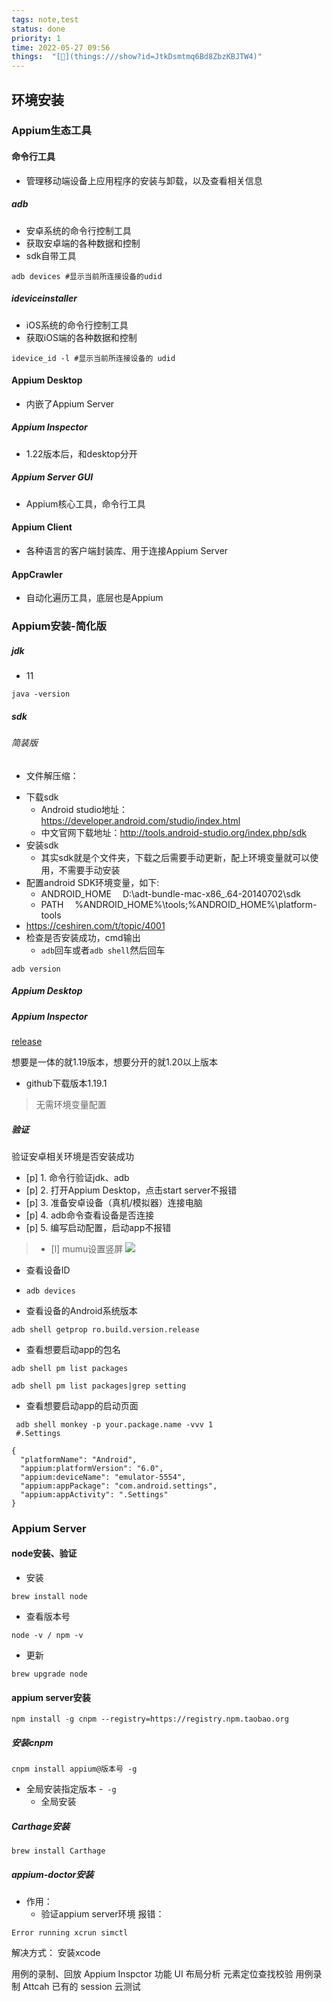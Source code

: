 ```yaml
---
tags: note,test
status: done
priority: 1
time: 2022-05-27 09:56
things:  "[🧊](things:///show?id=JtkDsmtmq6Bd8ZbzKBJTW4)"
---
```




## 环境安装

### Appium生态工具

#### 命令行工具

- 管理移动端设备上应用程序的安装与卸载，以及查看相关信息

##### adb

- 安卓系统的命令行控制工具
- 获取安卓端的各种数据和控制
- sdk自带工具

```shell
adb devices #显示当前所连接设备的udid
```

##### ideviceinstaller

- iOS系统的命令行控制工具
- 获取iOS端的各种数据和控制

```shell
idevice_id -l #显示当前所连接设备的 udid
```

#### Appium Desktop

- 内嵌了Appium Server



##### Appium Inspector

- 1.22版本后，和desktop分开

##### Appium Server GUI

- Appium核心工具，命令行工具

#### Appium Client

- 各种语言的客户端封装库、用于连接Appium Server

#### AppCrawler

- 自动化遍历工具，底层也是Appium

### Appium安装-简化版

##### jdk

- 11

```shell
java -version
```

##### sdk

###### 简装版

- 文件解压缩： 

* 下载sdk
    * Android studio地址：https://developer.android.com/studio/index.html
    * 中文官网下载地址：http://tools.android-studio.org/index.php/sdk
* 安装sdk
    * 其实sdk就是个文件夹，下载之后需要手动更新，配上环境变量就可以使用，不需要手动安装
* 配置android SDK环境变量，如下:
    * ANDROID_HOME&emsp; D:\adt-bundle-mac-x86_.64-20140702\sdk
    * PATH&emsp; %ANDROID_HOME%\tools;%ANDROID_HOME%\platform-tools
* https://ceshiren.com/t/topic/4001
* 检查是否安装成功，cmd输出
    * `adb`回车或者`adb shell`然后回车 

```shell
adb version
```



##### Appium Desktop

##### Appium Inspector



[release](https://github.com/appium/appium-desktop/releases?page=2)

想要是一体的就1.19版本，想要分开的就1.20以上版本

- github下载版本1.19.1

>无需环境变量配置
##### 验证

验证安卓相关环境是否安装成功

- [p] 1. 命令行验证jdk、adb
- [p] 2. 打开Appium Desktop，点击start server不报错
- [p] 3. 准备安卓设备（真机/模拟器）连接电脑
- [p] 4. adb命令查看设备是否连接
- [p] 5. 编写启动配置，启动app不报错


>- [l] mumu设置竖屏
![](https://cdn.jsdelivr.net/gh/testeru-top/images/tester/202205251430732.png)



- 查看设备ID

- ```shell
  adb devices
  ```

- 查看设备的Android系统版本

```shell
adb shell getprop ro.build.version.release
```



- 查看想要启动app的包名

```shell
adb shell pm list packages

adb shell pm list packages|grep setting
```

- 查看想要启动app的启动页面

```
 adb shell monkey -p your.package.name -vvv 1
 #.Settings
```

```
{
  "platformName": "Android",
  "appium:platformVersion": "6.0",
  "appium:deviceName": "emulator-5554",
  "appium:appPackage": "com.android.settings",
  "appium:appActivity": ".Settings"
}
```



### Appium Server

#### node安装、验证
- 安装
```
brew install node
```
- 查看版本号
```
node -v / npm -v
```


- 更新
```
brew upgrade node
```
#### appium server安装
```
npm install -g cnpm --registry=https://registry.npm.taobao.org
```
##### 安装cnpm
```
cnpm install appium@版本号 -g
```
- 全局安装指定版本
	-` -g`
	- 全局安装
##### Carthage安装
```
brew install Carthage
```
##### appium-doctor安装
- 作用：
	- 验证appium server环境
	报错：
```
Error running xcrun simctl
```
解决方式： 安装xcode









用例的录制、回放
Appium Inspctor 功能
UI 布局分析
元素定位查找校验
用例录制
Attcah 已有的 session
云测试
